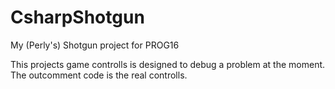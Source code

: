 # CsharpShotgun
My (Perly's) Shotgun project for PROG16

This projects game controlls is designed to debug a problem at the moment.
The outcomment code is the real controlls.
